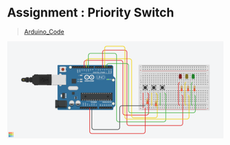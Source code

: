 # Assignment : Priority Switch
> [Arduino_Code](./Assignment_2_Priority_Switch.ino)

![Switch_Pullup_Pulldown ](../../img/Assignment2_Priority_Switch.png)